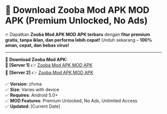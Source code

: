 # 🚀 Download Zooba Mod APK MOD APK (Premium Unlocked, No Ads)  

🔥 Dapatkan **Zooba Mod APK MOD APK terbaru** dengan **fitur premium gratis, tanpa iklan, dan performa lebih cepat!** Unduh sekarang – **100% aman, cepat, dan bebas virus!**  

---


🔽 **Download Zooba Mod APK:**  
🔹 **[Server 1]** 👉 [Zooba Mod APK MOD APK](https://apkcomod.com?title=Zooba_Mod_APK)  
🔹 **[Server 2]** 👉 [Zooba Mod APK MOD APK](https://apkcomod.com?title=Zooba_Mod_APK)  


✅ **Version**: zfvma  
✅ **Size**: Varies with device  
✅ **Requires**: Android 5.0+  
✅ **MOD Features**: Premium Unlocked, No Ads, Unlimited Access  
✅ **Updated**: [Current Date]  